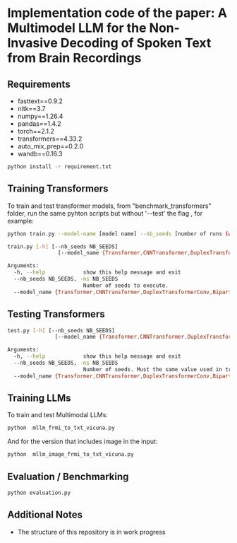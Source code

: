 # Implementation code of the paper: A Multimodel LLM for the Non-Invasive Decoding of Spoken Text from Brain Recordings


## Requirements
* fasttext==0.9.2
* nltk==3.7
* numpy==1.26.4
* pandas==1.4.2
* torch==2.1.2
* transformers==4.33.2
* auto_mix_prep==0.2.0
* wandb==0.16.3

```bash
python install -r requirement.txt
```


## Training Transformers
To train and test transformer models, from "benchmark_transformers" folder, run the same pyhton scripts but without '--test' the flag , for example:

```bash
python train.py --model-name [model name] --nb_seeds [number of runs (with different initialization seeds)]
```

```bash
train.py [-h] [--nb_seeds NB_SEEDS]
                [--model_name {Transformer,CNNTransformer,DuplexTransformerConv,BipartiteTransformerConv,DeconvBipartiteTransformerConv}]

Arguments:
  -h, --help            show this help message and exit
  --nb_seeds NB_SEEDS, -ns NB_SEEDS
                        Number of seeds to execute.
  --model_name {Transformer,CNNTransformer,DuplexTransformerConv,BipartiteTransformerConv,DeconvBipartiteTransformerConv}
```   

## Testing Transformers
```bash
test.py [-h] [--nb_seeds NB_SEEDS]
               [--model_name {Transformer,CNNTransformer,DuplexTransformerConv,BipartiteTransformerConv,DeconvBipartiteTransformerConv}]

Arguments:
  -h, --help            show this help message and exit
  --nb_seeds NB_SEEDS, -ns NB_SEEDS
                        Number of seeds. Must the same value used in training
  --model_name {Transformer,CNNTransformer,DuplexTransformerConv,BipartiteTransformerConv,DeconvBipartiteTransformerConv}

```  


## Training LLMs
To train and test Multimodal LLMs:

```bash
python  mllm_frmi_to_txt_vicuna.py
```

And for the version that includes image in the input:

```bash
python  mllm_image_frmi_to_txt_vicuna.py
```




## Evaluation / Benchmarking
```bash
python evaluation.py
```


## Additional Notes
* The structure of this repository is in work progress
